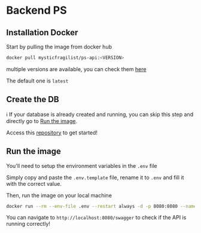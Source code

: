 # Backend PS

## Installation Docker
Start by pulling the image from docker hub
```bash
docker pull mysticfragilist/ps-api:<VERSION>
```
multiple versions are available, you can check them [here](https://hub.docker.com/repository/docker/mysticfragilist/ps-api/tags?page=1&ordering=last_updated)

The default one is `latest`

## Create the DB

ℹ️ If your database is already created and running, you can skip this step and directly go to [Run the image](#run-the-image).

Access this [repository](https://github.com/projets-fin-bac-24/database-setup) to get started!

## Run the image
You'll need to setup the environment variables in the `.env` file

Simply copy and paste the `.env.template` file, rename it to `.env` and fill it with the correct value.

Then, run the image on your local machine
```bash
docker run --rm --env-file .env --restart always -d -p 8080:8080 --name ps-api mysticfragilist/ps-api:<VERSION>
```

You can navigate to `http://localhost:8080/swagger` to check if the API is running correctly!

